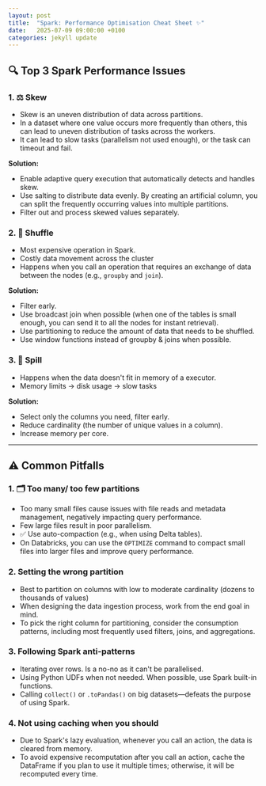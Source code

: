 ```yaml
---
layout: post
title:  "Spark: Performance Optimisation Cheat Sheet ✨"
date:   2025-07-09 09:00:00 +0100
categories: jekyll update
---
```


## 🔍 Top 3 Spark Performance Issues

### 1. ⚖️ Skew 
- Skew is an uneven distribution of data across partitions.
- In a dataset where one value occurs more frequently than others, this can lead to uneven distribution of tasks across the workers.
- It can lead to slow tasks (parallelism not used enough), or the task can timeout and fail.

**Solution:**
- Enable adaptive query execution that automatically detects and handles skew.
- Use salting to distribute data evenly. By creating an artificial column, you can split the frequently occurring values into multiple partitions.
- Filter out and process skewed values separately.

### 2. 🔄 Shuffle
- Most expensive operation in Spark.
- Costly data movement across the cluster
- Happens when you call an operation that requires an exchange of data between the nodes (e.g., `groupby` and `join`).

**Solution:**
- Filter early.
- Use broadcast join when possible (when one of the tables is small enough, you can send it to all the nodes for instant retrieval).
- Use partitioning to reduce the amount of data that needs to be shuffled.
- Use window functions instead of groupby & joins when possible.

### 3. 💾 Spill
- Happens when the data doesn't fit in memory of a executor.
- Memory limits → disk usage -> slow tasks

**Solution:**
- Select only the columns you need, filter early.
- Reduce cardinality (the number of unique values in a column).
- Increase memory per core.

---

## ⚠️ Common Pitfalls

### 1. 🗂️ Too many/ too few partitions 
- Too many small files cause issues with file reads and metadata management, negatively impacting query performance.
- Few large files result in poor parallelism.
- ✅ Use auto-compaction (e.g., when using Delta tables).
- On Databricks, you can use the `OPTIMIZE` command to compact small files into larger files and improve query performance.

### 2. Setting the wrong partition
- Best to partition on columns with low to moderate cardinality (dozens to thousands of values)
- When designing the data ingestion process, work from the end goal in mind.
- To pick the right column for partitioning, consider the consumption patterns, including most frequently used filters, joins, and aggregations.

### 3. Following Spark anti-patterns

- Iterating over rows. Is a no-no as it can't be parallelised.
- Using Python UDFs when not needed. When possible, use Spark built-in functions.
- Calling `collect()` or `.toPandas()` on big datasets—defeats the purpose of using Spark.

### 4. Not using caching when you should

- Due to Spark's lazy evaluation, whenever you call an action, the data is cleared from memory.
- To avoid expensive recomputation after you call an action, cache the DataFrame if you plan to use it multiple times; otherwise, it will be recomputed every time.
